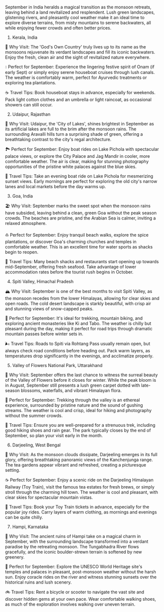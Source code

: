 September in India heralds a magical transition as the monsoon retreats, leaving behind a land revitalized and resplendent. Lush green landscapes, glistening rivers, and pleasantly cool weather make it an ideal time to explore diverse terrains, from misty mountains to serene backwaters, all while enjoying fewer crowds and often better prices.

1. Kerala, India

🌴 Why Visit: The 'God's Own Country' truly lives up to its name as the monsoons rejuvenate its verdant landscapes and fill its iconic backwaters. Enjoy the fresh, clean air and the sight of revitalized nature everywhere.

💧 Perfect for September: Experience the lingering festive spirit of Onam (if early Sept) or simply enjoy serene houseboat cruises through lush canals. The weather is comfortably warm, perfect for Ayurvedic treatments or exploring tea plantations.

☕ Travel Tips: Book houseboat stays in advance, especially for weekends. Pack light cotton clothes and an umbrella or light raincoat, as occasional showers can still occur.

2. Udaipur, Rajasthan

👑 Why Visit: Udaipur, the 'City of Lakes', shines brightest in September as its artificial lakes are full to the brim after the monsoon rains. The surrounding Aravalli hills turn a surprising shade of green, offering a breathtaking contrast to the city's regal architecture.

🏞️ Perfect for September: Enjoy boat rides on Lake Pichola with spectacular palace views, or explore the City Palace and Jag Mandir in cooler, more comfortable weather. The air is clear, making for stunning photography opportunities of the pristine white palaces against the blue skies.

📸 Travel Tips: Take an evening boat ride on Lake Pichola for mesmerizing sunset views. Early mornings are perfect for exploring the old city's narrow lanes and local markets before the day warms up.

3. Goa, India

🏖️ Why Visit: September marks the sweet spot when the monsoon rains have subsided, leaving behind a clean, green Goa without the peak season crowds. The beaches are pristine, and the Arabian Sea is calmer, inviting a relaxed atmosphere.

⛵ Perfect for September: Enjoy tranquil beach walks, explore the spice plantations, or discover Goa's charming churches and temples in comfortable weather. This is an excellent time for water sports as shacks begin to reopen.

🦐 Travel Tips: Many beach shacks and restaurants start opening up towards mid-September, offering fresh seafood. Take advantage of lower accommodation rates before the tourist rush begins in October.

4. Spiti Valley, Himachal Pradesh

🏔️ Why Visit: September is one of the best months to visit Spiti Valley, as the monsoon recedes from the lower Himalayas, allowing for clear skies and open roads. The cold desert landscape is starkly beautiful, with crisp air and stunning views of snow-capped peaks.

🥾 Perfect for September: It's ideal for trekking, mountain biking, and exploring ancient monasteries like Ki and Tabo. The weather is chilly but pleasant during the day, making it perfect for road trips through dramatic mountain passes before winter sets in.

🌬️ Travel Tips: Roads to Spiti via Rohtang Pass usually remain open, but always check road conditions before heading out. Pack warm layers, as temperatures drop significantly in the evenings, and acclimatize properly.

5. Valley of Flowers National Park, Uttarakhand

🌸 Why Visit: September offers the last chance to witness the surreal beauty of the Valley of Flowers before it closes for winter. While the peak bloom is in August, September still presents a lush green carpet dotted with late-season blossoms, waterfalls, and vibrant Himalayan flora.

🌿 Perfect for September: Trekking through the valley is an ethereal experience, surrounded by pristine nature and the sound of gushing streams. The weather is cool and crisp, ideal for hiking and photography without the summer crowds.

🎒 Travel Tips: Ensure you are well-prepared for a strenuous trek, including good hiking shoes and rain gear. The park typically closes by the end of September, so plan your visit early in the month.

6. Darjeeling, West Bengal

🚂 Why Visit: As the monsoon clouds dissipate, Darjeeling emerges in its full glory, offering breathtaking panoramic views of the Kanchenjunga range. The tea gardens appear vibrant and refreshed, creating a picturesque setting.

☕ Perfect for September: Enjoy a scenic ride on the Darjeeling Himalayan Railway (Toy Train), visit the famous tea estates for fresh brews, or simply stroll through the charming hill town. The weather is cool and pleasant, with clear skies for spectacular mountain vistas.

🧣 Travel Tips: Book your Toy Train tickets in advance, especially for the popular joy rides. Carry layers of warm clothing, as mornings and evenings can be quite chilly.

7. Hampi, Karnataka

🗿 Why Visit: The ancient ruins of Hampi take on a magical charm in September, with the surrounding landscape transformed into a verdant paradise by the retreating monsoon. The Tungabhadra River flows gracefully, and the iconic boulder-strewn terrain is softened by new greenery.

🌅 Perfect for September: Explore the UNESCO World Heritage site's temples and palaces in pleasant, post-monsoon weather without the harsh sun. Enjoy coracle rides on the river and witness stunning sunsets over the historical ruins and lush scenery.

🚲 Travel Tips: Rent a bicycle or scooter to navigate the vast site and discover hidden gems at your own pace. Wear comfortable walking shoes, as much of the exploration involves walking over uneven terrain.